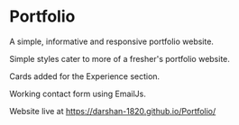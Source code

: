 # Portfolio

A simple, informative and responsive portfolio website.

Simple styles cater to more of a fresher's portfolio website. 

Cards added for the Experience section.

Working contact form using EmailJs.

Website live at https://darshan-1820.github.io/Portfolio/
